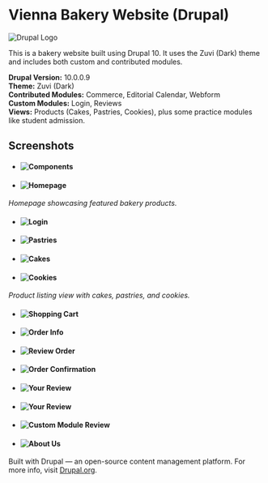 # Vienna Bakery Website (Drupal)
![Drupal Logo](https://www.drupal.org/files/Wordmark_blue_RGB.png)

This is a bakery website built using Drupal 10. It uses the Zuvi (Dark) theme and includes both custom and contributed modules.

**Drupal Version:** 10.0.0.9  
**Theme:** Zuvi (Dark)  
**Contributed Modules:** Commerce, Editorial Calendar, Webform  
**Custom Modules:** Login, Reviews  
**Views:** Products (Cakes, Pastries, Cookies), plus some practice modules like student admission.

## Screenshots

- #### ![Components](/screenshots/components.png)  

- #### ![Homepage](/screenshots/homepage.png)  
*Homepage showcasing featured bakery products.*

- #### ![Login](/screenshots//login.png)  

- #### ![Pastries](/screenshots/pastries.png)  

- #### ![Cakes](/screenshots/cakes.png)  

- #### ![Cookies](/screenshots/cookies.png)  

*Product listing view with cakes, pastries, and cookies.*

- #### ![Shopping Cart](/screenshots/cart.png)  

- #### ![Order Info](/screenshots/order-info.png)  

- #### ![Review Order](/screenshots/review-order.png)  

- #### ![Order Confirmation](/screenshots/order-confirmation.png)  

- #### ![Your Review](/screenshots/your-review.png)  

- #### ![Your Review](/screenshots/your-review.png)

- #### ![Custom Module Review](/screenshots/custom-review.png)

- #### ![About Us](/screenshots/about-us.png)  


Built with Drupal — an open-source content management platform. For more info, visit [Drupal.org](https://www.drupal.org).
